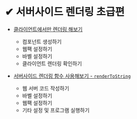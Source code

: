 # ✔ 서버사이드 렌더링 초급편

- [클라이언트에서만 렌더링 해보기](./client_rendering.md)

  - 컴포넌트 생성하기
  - 웹팩 설정하기
  - 바벨 설정하기
  - 클라이언트 렌더링 확인하기

- [서버사이드 렌더링 함수 사용해보기 - `renderToString`](./renderToString.md)

  - 웹 서버 코드 작성하기
  - 바벨 설정하기
  - 웹팩 설정하기
  - 기타 설정 및 프로그램 실행하기
